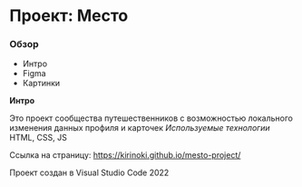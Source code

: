 # Проект: Место

### Обзор
* Интро
* Figma
* Картинки

**Интро**

Это проект сообщества путешественников с возможностью локального изменения данных профиля и карточек
*Используемые технологии*
HTML, CSS, JS

Ссылка на страницу: https://kirinoki.github.io/mesto-project/

Проект создан в Visual Studio Code
2022
